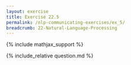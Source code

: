 ```yaml
---
layout: exercise
title: Exercise 22.5
permalink: /nlp-communicating-exercises/ex_5/
breadcrumb: 22-Natural-Language-Processing
---
```


{% include mathjax_support %}

<div><i class="arrow-up loader" data-chapter="nlp-communicating-exercises" data-exercise="ex_5" data-rating="0"></i></div>
{% include_relative question.md %}
